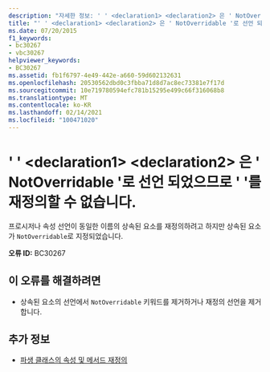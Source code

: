 ```yaml
---
description: "자세한 정보: ' ' <declaration1> <declaration2> 은 ' NotOverridable '로 선언 되었으므로 ' '를 재정의할 수 없습니다."
title: "' ' <declaration1> <declaration2> 은 ' NotOverridable '로 선언 되었으므로 ' '를 재정의할 수 없습니다."
ms.date: 07/20/2015
f1_keywords:
- bc30267
- vbc30267
helpviewer_keywords:
- BC30267
ms.assetid: fb1f6797-4e49-442e-a660-59d602132631
ms.openlocfilehash: 20530562dbd0c3fbba71d8d7ac8ec73381e7f17d
ms.sourcegitcommit: 10e719780594efc781b15295e499c66f316068b8
ms.translationtype: MT
ms.contentlocale: ko-KR
ms.lasthandoff: 02/14/2021
ms.locfileid: "100471020"
---
```

# <a name="declaration1-cannot-override-declaration2-because-it-is-declared-notoverridable"></a>' ' \<declaration1> \<declaration2> 은 ' NotOverridable '로 선언 되었으므로 ' '를 재정의할 수 없습니다.

프로시저나 속성 선언이 동일한 이름의 상속된 요소를 재정의하려고 하지만 상속된 요소가 `NotOverridable`로 지정되었습니다.  
  
 **오류 ID:** BC30267  
  
## <a name="to-correct-this-error"></a>이 오류를 해결하려면  
  
- 상속된 요소의 선언에서 `NotOverridable` 키워드를 제거하거나 재정의 선언을 제거합니다.  
  
## <a name="see-also"></a>추가 정보

- [파생 클래스의 속성 및 메서드 재정의](../programming-guide/language-features/objects-and-classes/inheritance-basics.md#overriding-properties-and-methods-in-derived-classes)
